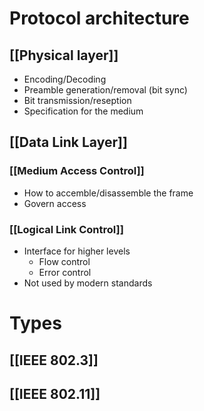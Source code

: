 # Protocol architecture
## [[Physical layer]]
- Encoding/Decoding
- Preamble generation/removal (bit sync)
- Bit transmission/reseption
- Specification for the medium
## [[Data Link Layer]]
### [[Medium Access Control]]
- How to accemble/disassemble the frame
- Govern access
### [[Logical Link Control]]
- Interface for higher levels
	- Flow control
	- Error control
- Not used by modern standards
# Types
## [[IEEE 802.3]]
## [[IEEE 802.11]]